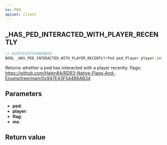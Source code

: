 ```yaml
---
ns: PED
apiset: client
---
```

## _HAS_PED_INTERACTED_WITH_PLAYER_RECENTLY

```c
// 0x947E43F544B6AB34
BOOL _HAS_PED_INTERACTED_WITH_PLAYER_RECENTLY(Ped ped,Player player,int flag,int ms);
```

Returns whether a ped has interacted with a player recently.
flags: https://github.com/Halen84/RDR3-Native-Flags-And-Enums/tree/main/0x947E43F544B6AB34

## Parameters
* **ped**:
* **player**:
* **flag**:
* **ms**:

## Return value

